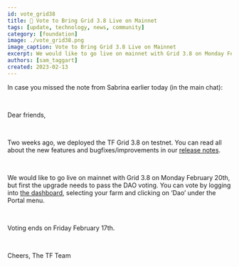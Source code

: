 ```yaml
---
id: vote_grid38
title: 📣 Vote to Bring Grid 3.8 Live on Mainnet
tags: [update, technology, news, community]
category: [foundation]
image: ./vote_grid38.png
image_caption: Vote to Bring Grid 3.8 Live on Mainnet
excerpt: We would like to go live on mainnet with Grid 3.8 on Monday February 20th, but first the upgrade needs to pass the DAO voting.
authors: [sam_taggart]
created: 2023-02-13
---
```


In case you missed the note from Sabrina earlier today (in the main chat):

<br/>

Dear friends,

<br/>

Two weeks ago, we deployed the TF Grid 3.8 on testnet. You can read all about the new features and bugfixes/improvements in our [release notes](https://forum.threefold.io/t/threefold-grid-v3-8-release-notes/3757). 

<br/>

We would like to go live on mainnet with Grid 3.8 on Monday February 20th, but first the upgrade needs to pass the DAO voting. You can vote by logging into [the dashboard](https://dashboard.grid.tf/), selecting your farm and clicking on ‘Dao’ under the Portal menu. 

<br/>

Voting ends on Friday February 17th.

<br/>

Cheers,
The TF Team